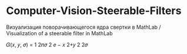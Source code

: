 # Computer-Vision-Steerable-Filters
Визуализация поворачивающегося ядра свертки в MathLab / Visualization of a steerable filter in MathLab

𝐺(𝑥, 𝑦, 𝜎) =
1
2𝜋𝜎
2
𝑒
−
𝑥
2+𝑦
2
2𝜎
